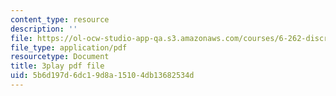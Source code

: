 ```yaml
---
content_type: resource
description: ''
file: https://ol-ocw-studio-app-qa.s3.amazonaws.com/courses/6-262-discrete-stochastic-processes-spring-2011/5b6d197d6dc19d8a15104db13682534d_TOvSJkC1nRI.pdf
file_type: application/pdf
resourcetype: Document
title: 3play pdf file
uid: 5b6d197d-6dc1-9d8a-1510-4db13682534d
---
```

